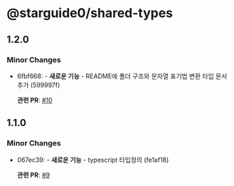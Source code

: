 # @starguide0/shared-types

## 1.2.0

### Minor Changes

- 6fbf668: - **새로운 기능** - README에 폴더 구조와 문자열 표기법 변환 타입 문서 추가 (599997f)

  **관련 PR**: [#10](https://github.com/starguide0/npm-regstry/pull/10)

## 1.1.0

### Minor Changes

- 067ec39: - **새로운 기능** - typescript 타입정의 (fe1af18)

  **관련 PR**: [#9](https://github.com/starguide0/npm-regstry/pull/9)
